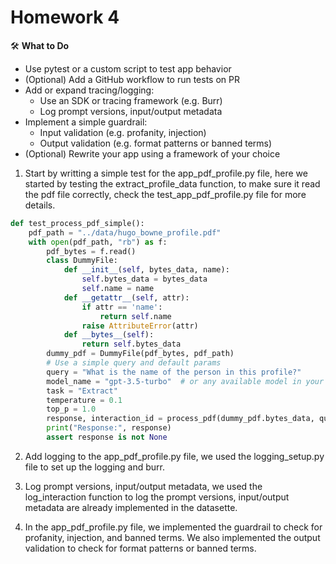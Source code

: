 # Homework 4

🛠 **What to Do**

- Use pytest or a custom script to test app behavior
- (Optional) Add a GitHub workflow to run tests on PR
- Add or expand tracing/logging:
    - Use an SDK or tracing framework (e.g. Burr)
    - Log prompt versions, input/output metadata
- Implement a simple guardrail:
    - Input validation (e.g. profanity, injection)
    - Output validation (e.g. format patterns or banned terms)
- (Optional) Rewrite your app using a framework of your choice


1. Start by writting a simple test for the app_pdf_profile.py file, here we started by testing the extract_profile_data function, to make sure it read the pdf file correctly, check the test_app_pdf_profile.py file for more details.

```python
def test_process_pdf_simple():
    pdf_path = "../data/hugo_bowne_profile.pdf"
    with open(pdf_path, "rb") as f:
        pdf_bytes = f.read()
        class DummyFile:
            def __init__(self, bytes_data, name):
                self.bytes_data = bytes_data
                self.name = name
            def __getattr__(self, attr):
                if attr == 'name':
                    return self.name
                raise AttributeError(attr)
            def __bytes__(self):
                return self.bytes_data
        dummy_pdf = DummyFile(pdf_bytes, pdf_path)
        # Use a simple query and default params
        query = "What is the name of the person in this profile?"
        model_name = "gpt-3.5-turbo"  # or any available model in your setup
        task = "Extract"
        temperature = 0.1
        top_p = 1.0
        response, interaction_id = process_pdf(dummy_pdf.bytes_data, query, model_name, task, temperature, top_p)
        print("Response:", response)
        assert response is not None
```

2. Add logging to the app_pdf_profile.py file, we used the logging_setup.py file to set up the logging and burr. 



3. Log prompt versions, input/output metadata, we used the log_interaction function to log the prompt versions, input/output metadata are already implemented in the datasette. 

4. In the app_pdf_profile.py file, we implemented the guardrail to check for profanity, injection, and banned terms. We also implemented the output validation to check for format patterns or banned terms.